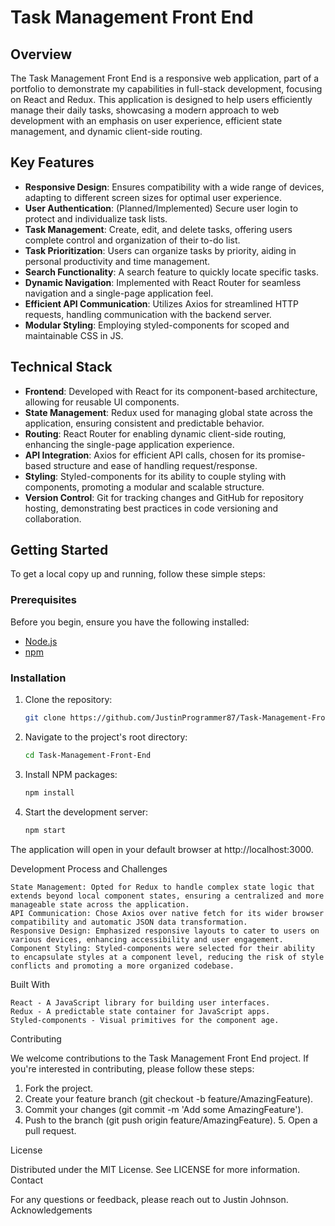 # Task Management Front End

## Overview

The Task Management Front End is a responsive web application, part of a portfolio to demonstrate my capabilities in full-stack development, focusing on React and Redux. This application is designed to help users efficiently manage their daily tasks, showcasing a modern approach to web development with an emphasis on user experience, efficient state management, and dynamic client-side routing.

## Key Features

- **Responsive Design**: Ensures compatibility with a wide range of devices, adapting to different screen sizes for optimal user experience.
- **User Authentication**: (Planned/Implemented) Secure user login to protect and individualize task lists.
- **Task Management**: Create, edit, and delete tasks, offering users complete control and organization of their to-do list.
- **Task Prioritization**: Users can organize tasks by priority, aiding in personal productivity and time management.
- **Search Functionality**: A search feature to quickly locate specific tasks.
- **Dynamic Navigation**: Implemented with React Router for seamless navigation and a single-page application feel.
- **Efficient API Communication**: Utilizes Axios for streamlined HTTP requests, handling communication with the backend server.
- **Modular Styling**: Employing styled-components for scoped and maintainable CSS in JS.

## Technical Stack

- **Frontend**: Developed with React for its component-based architecture, allowing for reusable UI components.
- **State Management**: Redux used for managing global state across the application, ensuring consistent and predictable behavior.
- **Routing**: React Router for enabling dynamic client-side routing, enhancing the single-page application experience.
- **API Integration**: Axios for efficient API calls, chosen for its promise-based structure and ease of handling request/response.
- **Styling**: Styled-components for its ability to couple styling with components, promoting a modular and scalable structure.
- **Version Control**: Git for tracking changes and GitHub for repository hosting, demonstrating best practices in code versioning and collaboration.

## Getting Started

To get a local copy up and running, follow these simple steps:

### Prerequisites

Before you begin, ensure you have the following installed:

- [Node.js](https://nodejs.org/)
- [npm](https://npmjs.com/)

### Installation

1. Clone the repository:

   ```sh
   git clone https://github.com/JustinProgrammer87/Task-Management-Front-End.git

   ```

2. Navigate to the project's root directory:

   ```sh
   cd Task-Management-Front-End

    ```
3. Install NPM packages:

   ```sh
   npm install

    ```

4. Start the development server:

   ```sh
   npm start
   
    ```
The application will open in your default browser at http://localhost:3000.

Development Process and Challenges

    State Management: Opted for Redux to handle complex state logic that extends beyond local component states, ensuring a centralized and more manageable state across the application.
    API Communication: Chose Axios over native fetch for its wider browser compatibility and automatic JSON data transformation.
    Responsive Design: Emphasized responsive layouts to cater to users on various devices, enhancing accessibility and user engagement.
    Component Styling: Styled-components were selected for their ability to encapsulate styles at a component level, reducing the risk of style conflicts and promoting a more organized codebase.

Built With

    React - A JavaScript library for building user interfaces.
    Redux - A predictable state container for JavaScript apps.
    Styled-components - Visual primitives for the component age.

Contributing

We welcome contributions to the Task Management Front End project. If you're interested in contributing, please follow these steps:

1. Fork the project. 
2. Create your feature branch (git checkout -b feature/AmazingFeature). 
3. Commit your changes (git commit -m 'Add some AmazingFeature'). 
4. Push to the branch (git push origin feature/AmazingFeature). 5. Open a pull request.

License

Distributed under the MIT License. See LICENSE for more information.
Contact

For any questions or feedback, please reach out to Justin Johnson.
Acknowledgements
